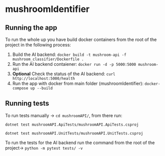 # mushroomIdentifier

## Running the app

To run the whole up you have build docker containers from the root of the project in the following process:

1. Build the AI backend:
   `docker build -t mushroom-api -f mushroom_classifier/Dockerfile .`
2. Run the AI backend contaiener:
   `docker run -d -p 5000:5000 mushroom-api`
3. **Optional** Check the status of the AI backend:
   `curl http://localhost:5000/health`
4. Run the app with docker from main folder (mushroomIdentifier):
   `docker-compose up --build`

## Running tests

To run tests manually -> `cd mushroomAPI/`, from there run:

`dotnet test mushroomAPI.ApiTests/mushroomAPI.ApiTests.csproj`

`dotnet test mushroomAPI.UnitTests/mushroomAPI.UnitTests.csproj`

To run the tests for the AI backend run the command from the root of the project-> `python -m pytest tests/ -v`
